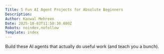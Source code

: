 ```yaml
---
Title: 5 Fun AI Agent Projects for Absolute Beginners
Description: 
Author: Kanwal Mehreen
Date: 2025-10-03T11:50:30.000Z
Robots: noindex,nofollow
Template: index
---
```

Build these AI agents that actually do useful work (and teach you a bunch).